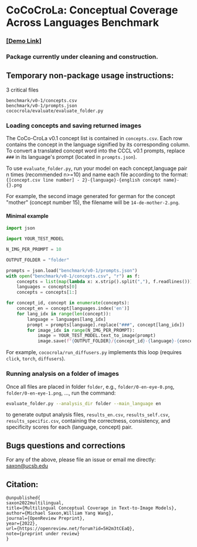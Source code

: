 # CoCoCroLa: Conceptual Coverage Across Languages Benchmark

### [\[Demo Link\]](https://saxon.me/coco-crola)

### Package currently under cleaning and construction.

## Temporary non-package usage instructions:

3 critical files
```
benchmark/v0-1/concepts.csv
benchmark/v0-1/prompts.json
cococrola/evaluate/evaluate_folder.py
```

### Loading concepts and saving returned images

The CoCo-CroLa v0.1 concept list is contained in `concepts.csv`. Each row contains the concept in the language signified by its corresponding column. To convert a translated concept word into the CCCL v0.1 prompts, replace `###` in its language's prompt (located in `prompts.json`).

To use `evaluate_folder.py`, run your model on each concept,language pair n times (recommended n>=10) and name each file according to the format: `{[concept.csv line number] - 2}-{language}-{english concept name}-{}.png`

For example, the second image generated for german for the concept "mother" (concept number 15), the filename will be `14-de-mother-2.png`.


#### Minimal example

```python
import json

import YOUR_TEST_MODEL

N_IMG_PER_PROMPT = 10

OUTPUT_FOLDER = "folder"

prompts = json.load("benchmark/v0-1/prompts.json")
with open("benchmark/v0-1/concepts.csv", "r") as f:
    concepts = list(map(lambda x: x.strip().split(","), f.readlines()))
    languages = concepts[0]
    concepts = concepts[1:]

for concept_id, concept in enumerate(concepts):
    concept_en = concept[languages.index('en')]
    for lang_idx in range(len(concept)):
        language = languages[lang_idx]
        prompt = prompts[language].replace("###", concept[lang_idx])
        for image_idx in range(N_IMG_PER_PROMPT):
            image = YOUR_TEST_MODEL.text_to_image(prompt)
            image.save(f"{OUTPUT_FOLDER}/{concept_id}-{language}-{concept_en}-{i}.png")
```

For example, `cococrola/run_diffusers.py` implements this loop (requires `click`, `torch`, `diffusers`).

### Running analysis on a folder of images

Once all files are placed in folder `folder`, e.g., `folder/0-en-eye-0.png`, `folder/0-en-eye-1.png`, ..., run the command: 

```bash
evaluate_folder.py --analysis_dir folder --main_language en
```
to generate output analysis files, `results_en.csv`, `results_self.csv`, `results_specific.csv`, containing the correctness, consistency, and specificity scores for each (language, concept) pair.

## Bugs questions and corrections

For any of the above, please file an issue or email me directly: [saxon@ucsb.edu](mailto:saxon@ucsb.edu)

## Citation:

```
@unpublished{              
saxon2022multilingual,              
title={Multilingual Conceptual Coverage in Text-to-Image Models},              
author={Michael Saxon,William Yang Wang},              
journal={OpenReview Preprint},              
year={2022},              
url={https://openreview.net/forum?id=5H2m3tCEaQ},
note={preprint under review}          
}
```
